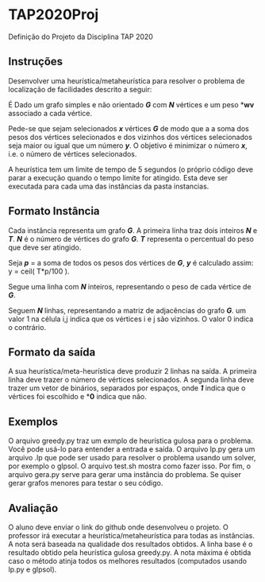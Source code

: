 # TAP2020Proj

Definição do Projeto da Disciplina TAP 2020

## Instruções

Desenvolver uma heurística/metaheurística para resolver o problema de
localização de facilidades descrito a seguir:

É Dado um grafo simples e não orientado ***G*** com ***N*** vértices
e um peso ***wv** associado a cada vértice.

Pede-se que sejam selecionados ***x*** vértices ***G*** de modo que a
a soma dos pesos dos vértices selecionados e dos vizinhos dos vértices
selecionados seja maior ou igual que um número ***y***. O objetivo é
minimizar o número ***x***, i.e. o número de vértices selecionados.

A heurística tem um limite de tempo de 5 segundos (o próprio código deve
parar a execução quando o tempo limite for atingido. Esta deve ser
executada para cada uma das instâncias da pasta instancias.

## Formato Instância

Cada instância representa um grafo ***G***. A primeira linha traz dois
inteiros ***N*** e ***T***. ***N*** é o número de vértices do grafo ***G***.
***T*** representa o percentual do peso que deve ser atingido.

Seja ***p*** = a soma de todos os pesos dos vértices de ***G***,
***y*** é calculado assim: y = ceil( T*p/100 ).

Segue uma linha com ***N*** inteiros, representando o peso de cada vértice de ***G***.

Seguem ***N*** linhas, representando a matriz de adjacências do grafo ***G***. um valor
1 na célula i,j indica que os vértices i e j são vizinhos. O valor 0 indica o contrário.

## Formato da saída

A sua heurística/meta-heurística deve produzir 2 linhas na saída. A primeira
linha deve trazer o número de vértices selecionados. A segunda linha deve
trazer um vetor de binários, separados por espaços, onde ***1*** indica que
o vértices foi escolhido e ***0** indica que não.

## Exemplos

O arquivo greedy.py traz um exmplo de heurística gulosa para o problema. Você pode
usá-lo para entender a entrada e saída. O arquivo lp.py gera um arquivo .lp
que pode ser usado para resolver o problema usando um solver, por exemplo o glpsol.
O arquivo test.sh mostra como fazer isso. Por fim, o arquivo gera.py serve para gerar uma
instância do problema. Se quiser gerar grafos menores para testar o seu código.

## Avaliação

O aluno deve enviar o link do github onde desenvolveu o projeto. O professor irá executar
a heurística/metaheurística para todas as instâncias. A nota será baseada na qualidade dos
resultados obtidos. A linha base é o resultado obtido pela heurística gulosa greedy.py. A
nota máxima é obtida caso o método atinja todos os melhores resultados (computados usando
lp.py e glpsol).

